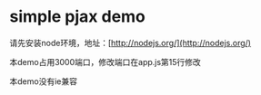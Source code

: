 # simple pjax demo

请先安装node环境，地址：[http://nodejs.org/](http://nodejs.org/)

本demo占用3000端口，修改端口在app.js第15行修改

本demo没有ie兼容
